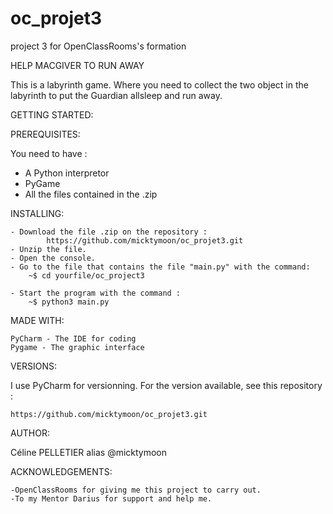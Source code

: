 # oc_projet3
project 3 for OpenClassRooms's formation

HELP MACGIVER TO RUN AWAY 

This is a labyrinth game. Where you need to collect the two object in the labyrinth to put the Guardian allsleep and run away.


GETTING STARTED:

PREREQUISITES:

You need to have :
  - A Python interpretor
  - PyGame
  - All the files contained in the .zip


INSTALLING:

    - Download the file .zip on the repository :
            https://github.com/micktymoon/oc_projet3.git
    - Unzip the file.
    - Open the console.
    - Go to the file that contains the file "main.py" with the command:
        ~$ cd yourfile/oc_project3

    - Start the program with the command :
        ~$ python3 main.py
 

MADE WITH:

    PyCharm - The IDE for coding
    Pygame - The graphic interface


VERSIONS:

I use PyCharm for versionning. For the version available, see this repository :

    https://github.com/micktymoon/oc_projet3.git


AUTHOR:

Céline PELLETIER alias @micktymoon

ACKNOWLEDGEMENTS:

    -OpenClassRooms for giving me this project to carry out.
    -To my Mentor Darius for support and help me.
